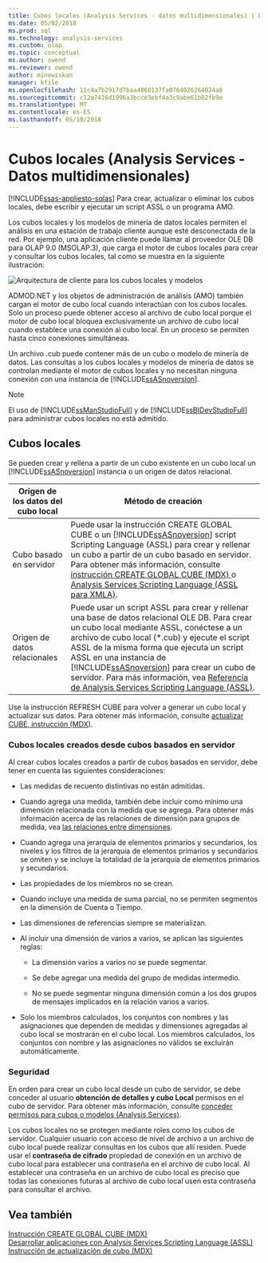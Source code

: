 ```yaml
---
title: Cubos locales (Analysis Services - datos multidimensionales) | Documentos de Microsoft
ms.date: 05/02/2018
ms.prod: sql
ms.technology: analysis-services
ms.custom: olap
ms.topic: conceptual
ms.author: owend
ms.reviewer: owend
author: minewiskan
manager: kfile
ms.openlocfilehash: 11c4a7b2917d7baa4860137fa0764026264024a8
ms.sourcegitcommit: c12a7416d1996a3bcce3ebf4a3c9abe61b02fb9e
ms.translationtype: MT
ms.contentlocale: es-ES
ms.lasthandoff: 05/10/2018
---
```

# <a name="local-cubes-analysis-services---multidimensional-data"></a>Cubos locales (Analysis Services - Datos multidimensionales)
[!INCLUDE[ssas-appliesto-sqlas](../../../includes/ssas-appliesto-sqlas.md)]
  Para crear, actualizar o eliminar los cubos locales, debe escribir y ejecutar un script ASSL o un programa AMO.  
  
 Los cubos locales y los modelos de minería de datos locales permiten el análisis en una estación de trabajo cliente aunque esté desconectada de la red. Por ejemplo, una aplicación cliente puede llamar al proveedor OLE DB para OLAP 9.0 (MSOLAP.3), que carga el motor de cubos locales para crear y consultar los cubos locales, tal como se muestra en la siguiente ilustración:  
  
 ![Arquitectura de cliente para los cubos locales y modelos](../../../analysis-services/multidimensional-models/olap-physical/media/as-localcubearch9.gif "arquitectura de cliente para los cubos locales y modelos")  
  
 ADMOD.NET y los objetos de administración de análisis (AMO) también cargan el motor de cubo local cuando interactúan con los cubos locales. Solo un proceso puede obtener acceso al archivo de cubo local porque el motor de cubo local bloquea exclusivamente un archivo de cubo local cuando establece una conexión al cubo local. En un proceso se permiten hasta cinco conexiones simultáneas.  
  
 Un archivo .cub puede contener más de un cubo o modelo de minería de datos. Las consultas a los cubos locales y modelos de minería de datos se controlan mediante el motor de cubos locales y no necesitan ninguna conexión con una instancia de [!INCLUDE[ssASnoversion](../../../includes/ssasnoversion-md.md)].  
  
> [!NOTE]  
>  El uso de [!INCLUDE[ssManStudioFull](../../../includes/ssmanstudiofull-md.md)] y de [!INCLUDE[ssBIDevStudioFull](../../../includes/ssbidevstudiofull-md.md)] para administrar cubos locales no está admitido.  
  
## <a name="local-cubes"></a>Cubos locales  
 Se pueden crear y rellena a partir de un cubo existente en un cubo local un [!INCLUDE[ssASnoversion](../../../includes/ssasnoversion-md.md)] instancia o un origen de datos relacional.  
  
|Origen de los datos del cubo local|Método de creación|  
|------------------------------------|---------------------|  
|Cubo basado en servidor|Puede usar la instrucción CREATE GLOBAL CUBE o un [!INCLUDE[ssASnoversion](../../../includes/ssasnoversion-md.md)] script Scripting Language (ASSL) para crear y rellenar un cubo a partir de un cubo basado en servidor. Para obtener más información, consulte [instrucción CREATE GLOBAL CUBE &#40;MDX&#41; ](../../../mdx/mdx-data-definition-create-global-cube.md) o [Analysis Services Scripting Language &#40;ASSL para XMLA&#41;](../../../analysis-services/scripting/analysis-services-scripting-language-assl-for-xmla.md).|  
|Origen de datos relacionales|Puede usar un script ASSL para crear y rellenar una base de datos relacional OLE DB. Para crear un cubo local mediante ASSL, conéctese a un archivo de cubo local (*.cub) y ejecute el script ASSL de la misma forma que ejecuta un script ASSL en una instancia de [!INCLUDE[ssASnoversion](../../../includes/ssasnoversion-md.md)] para crear un cubo de servidor. Para más información, vea [Referencia de Analysis Services Scripting Language &#40;ASSL&#41;](../../../analysis-services/scripting/analysis-services-scripting-language-assl-for-xmla.md).|  
  
 Use la instrucción REFRESH CUBE  para volver a generar un cubo local y actualizar sus datos. Para obtener más información, consulte [actualizar CUBE, instrucción &#40;MDX&#41;](../../../mdx/mdx-data-definition-refresh-cube.md).  
  
### <a name="local-cubes-created-from-server-based-cubes"></a>Cubos locales creados desde cubos basados en servidor  
 Al crear cubos locales creados a partir de cubos basados en servidor, debe tener en cuenta las siguientes consideraciones:  
  
-   Las medidas de recuento distintivas no están admitidas.  
  
-   Cuando agrega una medida, también debe incluir como mínimo una dimensión relacionada con la medida que se agrega. Para obtener más información acerca de las relaciones de dimensión para grupos de medida, vea [las relaciones entre dimensiones](../../../analysis-services/multidimensional-models-olap-logical-cube-objects/dimension-relationships.md).  
  
-   Cuando agrega una jerarquía de elementos primarios y secundarios, los niveles y los filtros de la jerarquía de elementos primarios y secundarios se omiten y se incluye la totalidad de la jerarquía de elementos primarios y secundarios.  
  
-   Las propiedades de los miembros no se crean.  
  
-   Cuando incluye una medida de suma parcial, no se permiten segmentos en la dimensión de Cuenta o Tiempo.  
  
-   Las dimensiones de referencias siempre se materializan.  
  
-   Al incluir una dimensión de varios a varios, se aplican las siguientes reglas:  
  
    -   La dimensión varios a varios no se puede segmentar.  
  
    -   Se debe agregar una medida del grupo de medidas intermedio.  
  
    -   No se puede segmentar ninguna dimensión común a los dos grupos de mensajes implicados en la relación varios a varios.  
  
-   Solo los miembros calculados, los conjuntos con nombres y las asignaciones que dependen de medidas y dimensiones agregadas al cubo local se mostrarán en el cubo local. Los miembros calculados, los conjuntos con nombre y las asignaciones no válidos se excluirán automáticamente.  
  
### <a name="security"></a>Seguridad  
 En orden para crear un cubo local desde un cubo de servidor, se debe conceder al usuario **obtención de detalles y cubo Local** permisos en el cubo de servidor. Para obtener más información, consulte [conceder permisos para cubos o modelos &#40;Analysis Services&#41;](../../../analysis-services/multidimensional-models/grant-cube-or-model-permissions-analysis-services.md).  
  
 Los cubos locales no se protegen mediante roles como los cubos de servidor. Cualquier usuario con acceso de nivel de archivo a un archivo de cubo local puede realizar consultas en los cubos que allí residen. Puede usar el **contraseña de cifrado** propiedad de conexión en un archivo de cubo local para establecer una contraseña en el archivo de cubo local. Al establecer una contraseña en un archivo de cubo local es preciso que todas las conexiones futuras al archivo de cubo local usen esta contraseña para consultar el archivo.  
  
## <a name="see-also"></a>Vea también  
 [Instrucción CREATE GLOBAL CUBE &#40;MDX&#41;](../../../mdx/mdx-data-definition-create-global-cube.md)   
 [Desarrollar aplicaciones con Analysis Services Scripting Language &#40;ASSL&#41;](../../../analysis-services/multidimensional-models/scripting-language-assl/developing-with-analysis-services-scripting-language-assl.md)   
 [Instrucción de actualización de cubo &#40;MDX&#41;](../../../mdx/mdx-data-definition-refresh-cube.md)  
  
  
